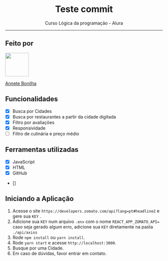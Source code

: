  <h1 align="center">
  Teste commit
</h1>

<p align="center">Curso Lógica da programação - Alura</p>

<hr>

## Feito por

[<img src="https://avatars.githubusercontent.com/u/145632926?v=4" width="75px;"/>](https://github.com/annetebonilha)

[Annete Bonilha](https://github.com/annetebonilha)

## Funcionalidades

- [x] Busca por Cidades
- [x] Busca por restaurantes a partir da cidade digitada
- [x] Filtro por avaliações
- [x] Responsividade
- [ ] Filtro de culinária e preço médio

## Ferramentas utilizadas

- [x] JavaScript
- [x] HTML
- [x] GitHub
- [] 

## Iniciando a Aplicação
1. Acesse o site `https://developers.zomato.com/api?lang=pt#headline2` e gere sua `KEY` .<br />
2. Adicione sua `KEY` num arquivo `.env` com o nome `REACT_APP_ZOMATO_API=` caso seja gerado algum erro, adicione sua `KEY` diretamente na pasta `./api/axios`
3. Rode `npm install` ou `yarn install`.<br />
4. Rode `yarn start` e acesse `http://localhost:3000`.<br />
5. Busque por uma Cidade.<br/>
6. Em caso de dúvidas, favor entrar em contato. 
